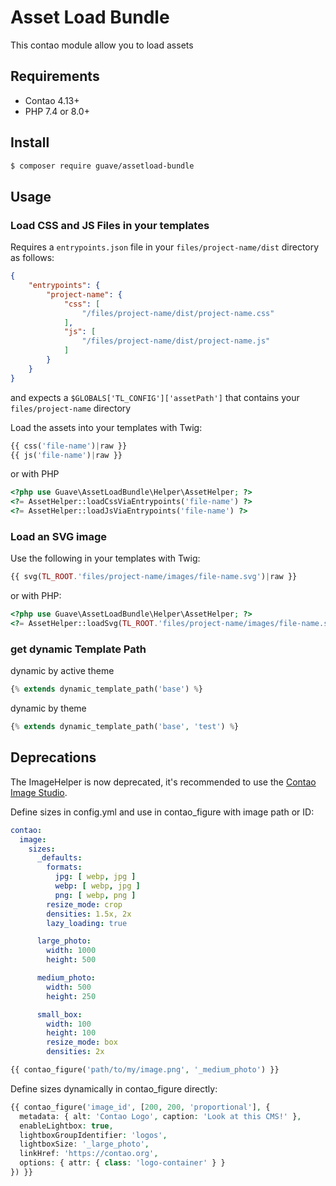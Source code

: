 # Asset Load Bundle

This contao module allow you to load assets

## Requirements

- Contao 4.13+
- PHP 7.4 or 8.0+

## Install

```BASH
$ composer require guave/assetload-bundle
```

## Usage

### Load CSS and JS Files in your templates

Requires a `entrypoints.json` file in your `files/project-name/dist` directory as follows:

```JSON
{
    "entrypoints": {
        "project-name": {
            "css": [
                "/files/project-name/dist/project-name.css"
            ],
            "js": [
                "/files/project-name/dist/project-name.js"
            ]
        }
    }
}
```

and expects a `$GLOBALS['TL_CONFIG']['assetPath']` that contains your `files/project-name` directory

Load the assets into your templates with Twig:

```PHP
{{ css('file-name')|raw }}
{{ js('file-name')|raw }}
```

or with PHP

```PHP
<?php use Guave\AssetLoadBundle\Helper\AssetHelper; ?>
<?= AssetHelper::loadCssViaEntrypoints('file-name') ?>
<?= AssetHelper::loadJsViaEntrypoints('file-name') ?>
```

### Load an SVG image

Use the following in your templates with Twig:

```PHP
{{ svg(TL_ROOT.'files/project-name/images/file-name.svg')|raw }}
```

or with PHP:

```PHP
<?php use Guave\AssetLoadBundle\Helper\AssetHelper; ?>
<?= AssetHelper::loadSvg(TL_ROOT.'files/project-name/images/file-name.svg') ?>
```

### get dynamic Template Path

dynamic by active theme

```PHP
{% extends dynamic_template_path('base') %}
```

dynamic by theme

```PHP
{% extends dynamic_template_path('base', 'test') %}
```

## Deprecations

The ImageHelper is now deprecated, it's recommended to use the [Contao Image Studio](https://docs.contao.org/dev/framework/image-processing/image-studio/).

Define sizes in config.yml and use in contao_figure with image path or ID:

```YAML
contao:
  image:
    sizes:
      _defaults:
        formats:
          jpg: [ webp, jpg ]
          webp: [ webp, jpg ]
          png: [ webp, png ]
        resize_mode: crop
        densities: 1.5x, 2x
        lazy_loading: true

      large_photo:
        width: 1000
        height: 500

      medium_photo:
        width: 500
        height: 250

      small_box:
        width: 100
        height: 100
        resize_mode: box
        densities: 2x
```

```PHP
{{ contao_figure('path/to/my/image.png', '_medium_photo') }}
```

Define sizes dynamically in contao_figure directly:

```PHP
{{ contao_figure('image_id', [200, 200, 'proportional'], { 
  metadata: { alt: 'Contao Logo', caption: 'Look at this CMS!' },
  enableLightbox: true,
  lightboxGroupIdentifier: 'logos',
  lightboxSize: '_large_photo',
  linkHref: 'https://contao.org',
  options: { attr: { class: 'logo-container' } }
}) }}
```
